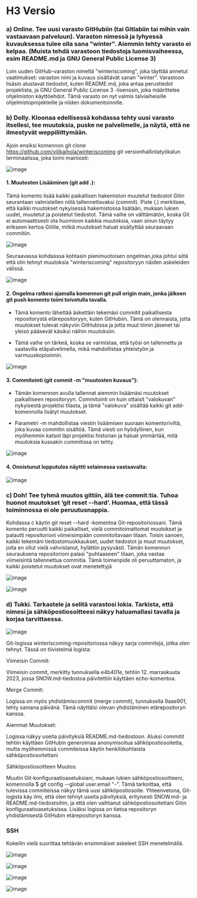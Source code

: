 # H3 Versio

### a) Online. Tee uusi varasto GitHubiin (tai Gitlabiin tai mihin vain vastaavaan palveluun). Varaston nimessä ja lyhyessä kuvauksessa tulee olla sana "winter". Aiemmin tehty varasto ei kelpaa. (Muista tehdä varastoon tiedostoja luomisvaiheessa, esim README.md ja GNU General Public License 3)

Loin uuden GitHub-varaston nimeltä "winteriscoming", joka täyttää annetut vaatimukset: varaston nimi ja kuvaus sisältävät sanan "winter". Varastoon lisäsin alustavat tiedostot, kuten README.md, joka antaa perustiedot projektista, ja GNU General Public License 3 -lisenssin, joka määrittelee ohjelmiston käyttöehdot. Tämä varasto on nyt valmis talviaiheisille ohjelmistoprojekteille ja niiden dokumentoinnille.

### b) Dolly. Kloonaa edellisessä kohdassa tehty uusi varasto itsellesi, tee muutoksia, puske ne palvelimelle, ja näytä, että ne ilmestyvät weppiliittymään.

 Ajoin ensiksi komennon git clone https://github.com/vilikaihola/winteriscoming git versionhallintatyökalun terminaalissa, joka toimi mainiosti:

![image](https://github.com/vilikaihola/Palvelinten-hallinta/assets/148875596/f0bbd985-9400-4739-b5cf-ed091846a651)

#### 1. Muutosten Lisääminen (git add .):

Tämä komento lisää kaikki paikallisen hakemiston muutetut tiedostot Gitin seurantaan valmistellen niitä tallennettavaksi (commit). Piste (.) merkitsee, että kaikki muutokset nykyisessä hakemistossa lisätään, mukaan lukien uudet, muutetut ja poistetut tiedostot.
Tämä vaihe on välttämätön, koska Git ei automaattisesti ota huomioon kaikkia muutoksia, vaan sinun täytyy erikseen kertoa Gitille, mitkä muutokset haluat sisällyttää seuraavaan commitiin.

![image](https://github.com/vilikaihola/Palvelinten-hallinta/assets/148875596/826aeb11-c05b-4cc0-b696-f2644b69257c)


Seuraavassa kohdasssa kohtasin pienimuotoisen ongelman,joka johtui siitä että olin tehnyt muutoksia "winteriscoming" repositoryyn näiden askeleiden välissä. 

![image](https://github.com/vilikaihola/Palvelinten-hallinta/assets/148875596/3c682e4a-cdbf-4b76-993e-6f12c1ba3aff)

#### 2. Ongelma ratkesi ajamalla komennon git pull origin main, jonka jälkeen git push komento toimi toivotulla tavalla.

- Tämä komento lähettää äskettäin tekemäsi commitit paikallisesta repositorystä etärepositoryyn, kuten GitHubiin. Tämä on olennaista, jotta muutokset tulevat näkyviin GitHubissa ja jotta muut tiimin jäsenet tai yleisö pääsevät käsiksi näihin muutoksiin.

- Tämä vaihe on tärkeä, koska se varmistaa, että työsi on tallennettu ja saatavilla etäpalvelimella, mikä mahdollistaa yhteistyön ja varmuuskopioinnin.

![image](https://github.com/vilikaihola/Palvelinten-hallinta/assets/148875596/315c0110-9a66-4f21-9fdc-0cd51c739b8b)


#### 3. Commitointi (git commit -m "muutosten kuvaus"):

- Tämän komennon avulla tallennat aiemmin lisäämäsi muutokset paikalliseen repositoryyn. Commitointi on kuin ottaisit "valokuvan" nykyisestä projektisi tilasta, ja tämä "valokuva" sisältää kaikki git add-komennolla lisätyt muutokset.

- Parametri -m mahdollistaa viestin lisäämisen suoraan komentoriviltä, joka kuvaa commitin sisältöä. Tämä viesti on hyödyllinen, kun myöhemmin katsot läpi projektisi historian ja haluat ymmärtää, mitä muutoksia kussakin commitissa on tehty.

![image](https://github.com/vilikaihola/Palvelinten-hallinta/assets/148875596/cee20fbe-0132-4d4d-91bb-0cc4a0a376c3)

#### 4. Onnistunut lopputulos näyttti selaimessa vastaavalta:

![image](https://github.com/vilikaihola/Palvelinten-hallinta/assets/148875596/10823de4-a860-4484-a15d-7932bcca6ff1)

### c) Doh! Tee tyhmä muutos gittiin, älä tee commit:tia. Tuhoa huonot muutokset ‘git reset --hard’. Huomaa, että tässä toiminnossa ei ole peruutusnappia.

Kohdassa c käytin git reset --hard -komentoa Git-repositoriossani. Tämä komento peruutti kaikki paikalliset, vielä commitoimattomat muutokset ja palautti repositorioni viimeisimpään commitoitavaan tilaan. Toisin sanoen, kaikki tekemäni tiedostomuokkaukset, uudet tiedostot ja muut muutokset, joita en ollut vielä vahvistanut, hylättiin pysyvästi. Tämän komennon seurauksena repositorioni palasi "puhtaaseen" tilaan, joka vastaa viimeisintä tallennettua commitia. Tämä toimenpide oli peruuttamaton, ja kaikki poistetut muutokset ovat menetettyjä

![image](https://github.com/vilikaihola/Palvelinten-hallinta/assets/148875596/de43d0f6-2503-4640-8e64-50435aa497ed)

![image](https://github.com/vilikaihola/Palvelinten-hallinta/assets/148875596/0319e5d3-ddd3-48dc-b11a-4c99f64f5050)


### d) Tukki. Tarkastele ja selitä varastosi lokia. Tarkista, että nimesi ja sähköpostiosoitteesi näkyy haluamallasi tavalla ja korjaa tarvittaessa.

![image](https://github.com/vilikaihola/Palvelinten-hallinta/assets/148875596/a4f30b71-75f5-4b95-bc48-d3fd779df6bf)


Git-logissa winteriscoming-repositoriossa näkyy sarja commiteja, jotka olen tehnyt. Tässä on tiivistelmä logista:

Viimeisin Commit:

Viimeisin commit, merkitty tunnuksella e4b401e, tehtiin 12. marraskuuta 2023, jossa SNOW.md-tiedostoa päivitettiin käyttäen echo-komentoa.

Merge Commit:

Logissa on myös yhdistämiscommit (merge commit), tunnuksella 9aae901, tehty samana päivänä. Tämä näyttäisi olevan yhdistäminen etärepositoryn kanssa.

Aiemmat Muutokset:

Logissa näkyy useita päivityksiä README.md-tiedostoon. Aluksi commitit tehtiin käyttäen GitHubin generoimaa anonymisoitua sähköpostiosoitetta, mutta myöhemmissä commiteissa käytin henkilökohtaista sähköpostiosoitettani

Sähköpostiosoitteen Muutos:

Muutin Git-konfiguraatioasetuksiani, mukaan lukien sähköpostiosoitteeni, komennolla $ git config --global user.email "-". Tämä tarkoittaa, että tulevissa commiteissa näkyy tämä uusi sähköpostiosoite.
Yhteenvetona, Git-logista käy ilmi, että olen tehnyt useita päivityksiä, erityisesti SNOW.md- ja README.md-tiedostoihin, ja että olen vaihtanut sähköpostiosoitettani Gitin konfiguraatioasetuksissa. Lisäksi logissa on tietoa repositoryn yhdistämisestä GitHubin etärepositoryn kanssa.

### SSH

Kokeilin vielä suorittaa tehtävän ensimmäiset askeleet SSH menetelmällä.

![image](https://github.com/vilikaihola/Palvelinten-hallinta/assets/148875596/924375ca-686d-4a26-9020-47fe2a932430)

![image](https://github.com/vilikaihola/Palvelinten-hallinta/assets/148875596/49fc7601-4244-4e9b-bae5-18879ebafce0)


![image](https://github.com/vilikaihola/Palvelinten-hallinta/assets/148875596/377daf72-2563-4776-a012-6c27841acec5)

![image](https://github.com/vilikaihola/Palvelinten-hallinta/assets/148875596/833002be-64b1-4ed7-879d-cf5189fbdf2b)

